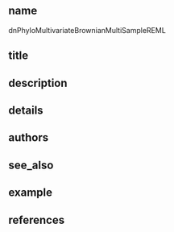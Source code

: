 ## name
dnPhyloMultivariateBrownianMultiSampleREML
## title
## description
## details
## authors
## see_also
## example
## references
